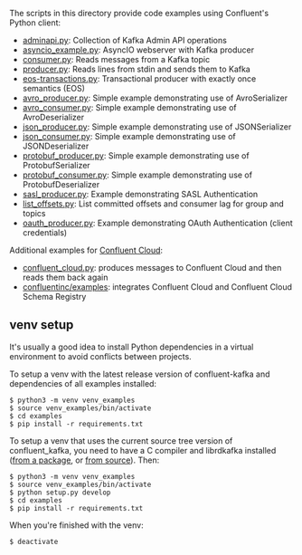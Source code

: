 The scripts in this directory provide code examples using Confluent's Python client:

* [adminapi.py](adminapi.py): Collection of Kafka Admin API operations
* [asyncio_example.py](asyncio_example.py): AsyncIO webserver with Kafka producer
* [consumer.py](consumer.py): Reads messages from a Kafka topic
* [producer.py](producer.py): Reads lines from stdin and sends them to Kafka
* [eos-transactions.py](eos-transactions.py): Transactional producer with exactly once semantics (EOS)
* [avro_producer.py](avro_producer.py): Simple example demonstrating use of AvroSerializer
* [avro_consumer.py](avro_consumer.py): Simple example demonstrating use of AvroDeserializer
* [json_producer.py](json_producer.py): Simple example demonstrating use of JSONSerializer
* [json_consumer.py](json_consumer.py): Simple example demonstrating use of JSONDeserializer
* [protobuf_producer.py](protobuf_producer.py): Simple example demonstrating use of ProtobufSerializer
* [protobuf_consumer.py](protobuf_consumer.py): Simple example demonstrating use of ProtobufDeserializer
* [sasl_producer.py](sasl_producer.py):  Example demonstrating SASL Authentication
* [list_offsets.py](list_offsets.py): List committed offsets and consumer lag for group and topics
* [oauth_producer.py](oauth_producer.py): Example demonstrating OAuth Authentication (client credentials)

Additional examples for [Confluent Cloud](https://www.confluent.io/confluent-cloud/):

* [confluent_cloud.py](confluent_cloud.py): produces messages to Confluent Cloud and then reads them back again
* [confluentinc/examples](https://github.com/confluentinc/examples/tree/master/clients/cloud/python): integrates Confluent Cloud and Confluent Cloud Schema Registry

## venv setup

It's usually a good idea to install Python dependencies in a virtual environment to avoid
conflicts between projects.

To setup a venv with the latest release version of confluent-kafka and dependencies of all examples installed:

```
$ python3 -m venv venv_examples
$ source venv_examples/bin/activate
$ cd examples
$ pip install -r requirements.txt
```

To setup a venv that uses the current source tree version of confluent_kafka, you
need to have a C compiler and librdkafka installed
([from a package](https://github.com/edenhill/librdkafka#installing-prebuilt-packages), or
[from source](https://github.com/edenhill/librdkafka#build-from-source)). Then:

```
$ python3 -m venv venv_examples
$ source venv_examples/bin/activate
$ python setup.py develop
$ cd examples
$ pip install -r requirements.txt
```

When you're finished with the venv:

```
$ deactivate
```